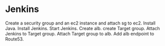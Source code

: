 # Jenkins
Create a security group and an ec2 instance and attach sg to ec2.
Install Java.
Install Jenkins.
Start Jenkins.
Create alb.
create Target group.
Attach Jenkins to Target group.
Attach Target group to alb.
Add alb endpoint to Route53.
